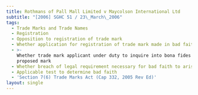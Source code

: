 ```yaml
---
title: Rothmans of Pall Mall Limited v Maycolson International Ltd
subtitle: "[2006] SGHC 51 / 23\_March\_2006"
tags:
  - Trade Marks and Trade Names
  - Registration
  - Opposition to registration of trade mark
  - Whether application for registration of trade mark made in bad faith
  - >-
    Whether trade mark applicant under duty to inquire into bona fides of
    proposed mark
  - Whether breach of legal requirement necessary for bad faith to arise
  - Applicable test to determine bad faith
  - 'Section 7(6) Trade Marks Act (Cap 332, 2005 Rev Ed)'
layout: single
---
```


